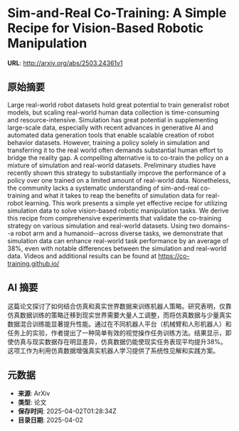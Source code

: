 # Sim-and-Real Co-Training: A Simple Recipe for Vision-Based Robotic Manipulation

**URL**: http://arxiv.org/abs/2503.24361v1

## 原始摘要

Large real-world robot datasets hold great potential to train generalist
robot models, but scaling real-world human data collection is time-consuming
and resource-intensive. Simulation has great potential in supplementing
large-scale data, especially with recent advances in generative AI and
automated data generation tools that enable scalable creation of robot behavior
datasets. However, training a policy solely in simulation and transferring it
to the real world often demands substantial human effort to bridge the reality
gap. A compelling alternative is to co-train the policy on a mixture of
simulation and real-world datasets. Preliminary studies have recently shown
this strategy to substantially improve the performance of a policy over one
trained on a limited amount of real-world data. Nonetheless, the community
lacks a systematic understanding of sim-and-real co-training and what it takes
to reap the benefits of simulation data for real-robot learning. This work
presents a simple yet effective recipe for utilizing simulation data to solve
vision-based robotic manipulation tasks. We derive this recipe from
comprehensive experiments that validate the co-training strategy on various
simulation and real-world datasets. Using two domains--a robot arm and a
humanoid--across diverse tasks, we demonstrate that simulation data can enhance
real-world task performance by an average of 38%, even with notable differences
between the simulation and real-world data. Videos and additional results can
be found at https://co-training.github.io/


## AI 摘要

这篇论文探讨了如何结合仿真和真实世界数据来训练机器人策略。研究表明，仅靠仿真数据训练的策略迁移到现实世界需要大量人工调整，而将仿真数据与少量真实数据混合训练能显著提升性能。通过在不同机器人平台（机械臂和人形机器人）和任务上的实验，作者提出了一种简单有效的视觉操作任务训练方法。结果显示，即使仿真与现实数据存在明显差异，仿真数据仍能使现实任务表现平均提升38%。这项工作为利用仿真数据增强真实机器人学习提供了系统性见解和实践方案。

## 元数据

- **来源**: ArXiv
- **类型**: 论文
- **保存时间**: 2025-04-02T01:28:34Z
- **目录日期**: 2025-04-02
